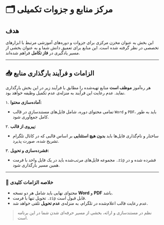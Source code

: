 # 🗂️ مرکز منابع و جزوات تکمیلی

## هدف
این بخش به عنوان مخزن مرکزی برای جزوات و دوره‌های آموزشی مرتبط با ابزارهای تخصصی در نظر گرفته شده است. این منابع برای تعمیق دانش شما و به عنوان بخشی از مسیر یادگیری در **فاز تکامل** فراهم شده‌اند.

---

## 📥 الزامات و فرآیند بارگذاری منابع

هر ره‌آموز **موظف است** منابع تهیه‌شده را مطابق با فرآیند زیر در این بخش بارگذاری نماید. عدم رعایت این فرآیند به منزله‌ی عدم تکمیل وظیفه خواهد بود.

۱. **آماده‌سازی محتوا:**
   - تمامی محتوای دوره، شامل فایل‌های مستندسازی در قالب `Word` و `PDF`، باید به طور کامل جمع‌آوری شود.

۲. **پیروی از قالب:**
   - ساختار و نام‌گذاری فایل‌ها باید **بدون هیچ استثنایی** بر اساس قالبی که در کانال تلگرام تشریح شده، صورت پذیرد.

۳. **فشرده‌سازی و تحویل:**
   - مجموعه فایل‌های مرتب‌شده باید در یک فایل واحد با فرمت `.zip` فشرده شده و در همین مسیر بارگذاری شود.

---

### 📌 خلاصه الزامات کلیدی

- محتوای نهایی باید شامل هر دو نسخه **Word** و **PDF** باشد.
- تحویل تنها با فرمت `.zip` قابل قبول است.
- عدم رعایت قالب اعلام‌شده در تلگرام، به منزله‌ی **عدم تحویل** تلقی خواهد شد.

> نظم در مستندسازی و ارائه، بخشی از مسیر حرفه‌ای شدن شما در این برنامه است.

